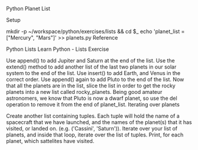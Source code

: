 Python Planet List

Setup

mkdir -p ~/workspace/python/exercises/lists && cd $_
echo 'planet_list = ["Mercury", "Mars"]' >> planets.py
Reference

Python Lists
Learn Python - Lists
Exercise

Use append() to add Jupiter and Saturn at the end of the list.
Use the extend() method to add another list of the last two planets in our solar system to the end of the list.
Use insert() to add Earth, and Venus in the correct order.
Use append() again to add Pluto to the end of the list.
Now that all the planets are in the list, slice the list in order to get the rocky planets into a new list called rocky_planets.
Being good amateur astronomers, we know that Pluto is now a dwarf planet, so use the del operation to remove it from the end of planet_list.
Iterating over planets

Create another list containing tuples. Each tuple will hold the name of a spacecraft that we have launched, and the names of the planet(s) that it has visited, or landed on. (e.g. ('Cassini', 'Saturn')).
Iterate over your list of planets, and inside that loop, iterate over the list of tuples. Print, for each planet, which sattelites have visited.